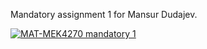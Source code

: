 Mandatory assignment 1 for Mansur Dudajev.

[![MAT-MEK4270 mandatory 1](https://github.com/MATMEK-4270/mansoryashka/actions/workflows/main.yml/badge.svg)](https://github.com/MATMEK-4270/mansoryashka/actions/workflows/main.yml)
